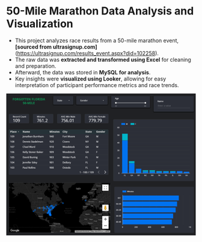 # 50-Mile Marathon Data Analysis and Visualization

- This project analyzes race results from a 50-mile marathon event, **[sourced from ultrasignup.com]**(https://ultrasignup.com/results_event.aspx?did=102258).
- The raw data was **extracted and transformed using Excel** for cleaning and preparation.
- Afterward, the data was stored in **MySQL for analysis**.
- Key insights were **visualized using Looker**, allowing for easy interpretation of participant performance metrics and race trends.

![Race Dashboard](https://github.com/chiragkadam-07/My-Projects/blob/main/LOOKER/Race%20Analysis%20Dashboard.png)
